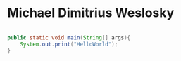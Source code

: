 # Michael Dimitrius Weslosky

```java

public static void main(String[] args){
    System.out.print("HelloWorld");
}
```